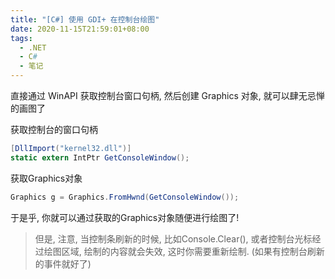 ```yaml
---
title: "[C#] 使用 GDI+ 在控制台绘图"
date: 2020-11-15T21:59:01+08:00
tags:
  - .NET
  - C#
  - 笔记
---
```


直接通过 WinAPI 获取控制台窗口句柄, 然后创建 Graphics 对象, 就可以肆无忌惮的画图了

<!--more-->

获取控制台的窗口句柄

```csharp
[DllImport("kernel32.dll")]
static extern IntPtr GetConsoleWindow();
```

获取Graphics对象

```csharp
Graphics g = Graphics.FromHwnd(GetConsoleWindow());
```

于是乎, 你就可以通过获取的Graphics对象随便进行绘图了!

> 但是, 注意, 当控制条刷新的时候, 比如Console.Clear(), 或者控制台光标经过绘图区域, 绘制的内容就会失效, 这时你需要重新绘制. (如果有控制台刷新的事件就好了)